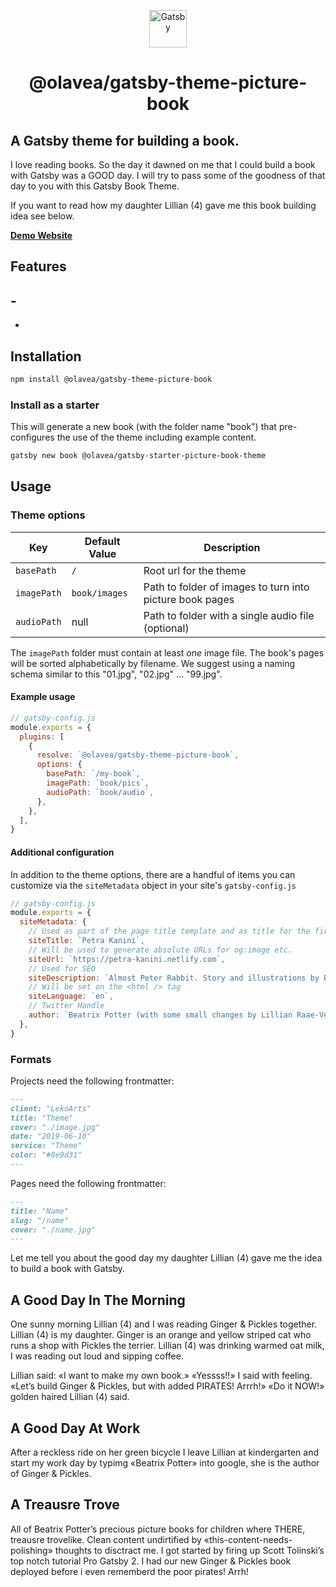 <p align="center">
  <a href="https://www.gatsbyjs.org">
    <img alt="Gatsby" src="https://www.gatsbyjs.org/monogram.svg" width="60" />
  </a>
</p>
<h1 align="center">
  @olavea/gatsby-theme-picture-book
</h1>

## A Gatsby theme for building a book.

I love reading books. So the day it dawned on me that I could build a book with Gatsby was a GOOD day. I will try to pass some of the goodness of that day to you with this Gatsby Book Theme.

If you want to read how my daughter Lillian (4) gave me this book building idea see below.

[**Demo Website**](https://petra-kanini.netlify.com)

## Features

## -

-

## Installation

```sh
npm install @olavea/gatsby-theme-picture-book
```

### Install as a starter

This will generate a new book (with the folder name "book") that pre-configures the use of the theme including example content.

```sh
gatsby new book @olavea/gatsby-starter-picture-book-theme
```

## Usage

### Theme options

| Key         | Default Value | Description                                              |
| ----------- | ------------- | -------------------------------------------------------- |
| `basePath`  | `/`           | Root url for the theme                                   |
| `imagePath` | `book/images` | Path to folder of images to turn into picture book pages |
| `audioPath` | null          | Path to folder with a single audio file (optional)       |

The `imagePath` folder must contain at least _one_ image file. The book's pages will be sorted alphabetically by filename. We suggest using a naming schema similar to this "01.jpg", "02.jpg" ... "99.jpg".

#### Example usage

```js
// gatsby-config.js
module.exports = {
  plugins: [
    {
      resolve: `@olavea/gatsby-theme-picture-book`,
      options: {
        basePath: `/my-book`,
        imagePath: `book/pics`,
        audioPath: `book/audio`,
      },
    },
  ],
}
```

#### Additional configuration

In addition to the theme options, there are a handful of items you can customize via the `siteMetadata` object in your site's `gatsby-config.js`

```js
// gatsby-config.js
module.exports = {
  siteMetadata: {
    // Used as part of the page title template and as title for the first page.
    siteTitle: `Petra Kanini`,
    // Will be used to generate absolute URLs for og:image etc.
    siteUrl: `https://petra-kanini.netlify.com`,
    // Used for SEO
    siteDescription: `Almost Peter Rabbit. Story and illustrations by Beatrix Potter, audio by Ola Vea (41) and Lillian Raae-Vea (4.5 🦄)`,
    // Will be set on the <html /> tag
    siteLanguage: `en`,
    // Twitter Handle
    author: `Beatrix Potter (with some small changes by Lillian Raae-Vea (4.5 🦄)`,
  },
}
```

### Formats

Projects need the following frontmatter:

```md
---
client: "LekoArts"
title: "Theme"
cover: "./image.jpg"
date: "2019-06-10"
service: "Theme"
color: "#8e9d31"
---
```

Pages need the following frontmatter:

```md
---
title: "Name"
slug: "/name"
cover: "./name.jpg"
---
```

Let me tell you about the good day my daughter Lillian (4) gave me the idea to build a book with Gatsby.

## A Good Day In The Morning

One sunny morning Lillian (4) and I was reading Ginger & Pickles together.
Lillian (4) is my daughter. Ginger is an orange and yellow striped cat who runs a shop with Pickles the terrier. Lillian (4) was drinking warmed oat milk, I was reading out loud and sipping coffee.

Lillian said:
«I want to make my own book.»
«Yessss!!» I said with feeling. «Let’s build Ginger & Pickles, but with added PIRATES! Arrrh!»
«Do it NOW!» golden haired Lillian (4) said.

## A Good Day At Work

After a reckless ride on her green bicycle I leave Lillian at kindergarten and start my work day by typimg «Beatrix Potter» into google, she is the author of Ginger & Pickles.

## A Treausre Trove

All of Beatrix Potter’s precious picture books for children where THERE, treausre trovelike. Clean content undirtified by «this-content-needs-polishing» thoughts to disctract me. I got started by firing up Scott Tolinski’s top notch tutorial Pro Gatsby 2. I had our new Ginger & Pickles book deployed before i even rememberd the poor pirates! Arrh!
